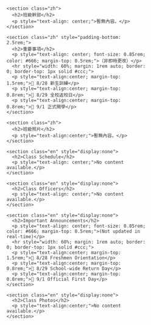 <!-- Full bilingual version with 4-directional parallax background and section animations -->
<html lang="zh-Hant">
<head>
  <meta charset="UTF-8" />
  <meta name="viewport" content="width=device-width, initial-scale=1" />
  <title>DSJH 805 班級網站</title>
  <link href="https://fonts.googleapis.com/css2?family=Noto+Sans+TC:wght@400;700&display=swap" rel="stylesheet" />
  <style>
    * {
      box-sizing: border-box;
      font-family: 'Noto Sans TC', sans-serif;
      margin: 0;
      padding: 0;
      scroll-behavior: smooth;
    }
    body {
      background-image: url('https://images.unsplash.com/photo-1506744038136-46273834b3fb');
      background-size: cover;
      background-attachment: fixed;
      background-repeat: no-repeat;
      background-position: center;
      min-height: 100vh;
      color: #333;
    }
    header, section, footer {
      opacity: 0;
      transform: translateY(50px);
      animation: fadeInUp 0.8s ease forwards;
    }
    header { animation-delay: 0.1s; }
    section:nth-of-type(1) { animation-delay: 0.3s; }
    section:nth-of-type(2) { animation-delay: 0.5s; }
    section:nth-of-type(3) { animation-delay: 0.7s; }
    section:nth-of-type(4) { animation-delay: 0.9s; }
    footer { animation-delay: 1.1s; }

    @keyframes fadeInUp {
      to {
        opacity: 1;
        transform: translateY(0);
      }
    }

    header {
      text-align: center;
      margin: 2rem auto 1rem;
      backdrop-filter: blur(16px) saturate(180%);
      -webkit-backdrop-filter: blur(16px) saturate(180%);
      background-color: rgba(255, 255, 255, 0.3);
      border-radius: 16px;
      border: 1px solid rgba(255, 255, 255, 0.125);
      padding: 1.5rem;
      max-width: 800px;
    }

    main {
      max-width: 1000px;
      margin: 0 auto;
      padding: 1rem;
    }

    section {
      background: rgba(255, 255, 255, 0.85);
      border-radius: 12px;
      padding: 1.5rem;
      box-shadow: 0 4px 10px rgba(0, 0, 0, 0.15);
      margin-bottom: 2rem;
    }

    .schedule-wrapper { overflow-x: auto; }
    table {
      border-collapse: collapse;
      width: 100%;
      min-width: 950px;
    }
    th, td {
      border: 1px solid #999;
      padding: 10px;
      text-align: center;
      white-space: nowrap;
    }
    ul {
      list-style: none;
      padding: 0;
      text-align: center;
    }
    ul li { margin: 0.3rem 0; }
    h2 {
      text-align: left;
      margin-bottom: 1rem;
    }
    footer {
      max-width: 1000px;
      margin: 2rem auto 0;
      text-align: center;
      padding: 1rem;
      background-color: rgba(255, 255, 255, 0.8);
      border-radius: 12px;
      font-size: 0.9rem;
    }
    .lang-switcher {
      margin-top: 1rem;
      padding: 0.5rem 1rem;
      background: rgba(255,255,255,0.8);
      border-radius: 8px;
      cursor: pointer;
      display: inline-block;
    }
  </style>
</head>
<body>
  <header>
    <h1 id="title">DSJH 805 班級網站</h1>
  </header>

  <main>
    <section class="zh">
      <h2>課表</h2>
      <p style="text-align: center;">暫無內容。</p>
    </section>

    <section class="zh">
      <h2>班級幹部</h2>
      <p style="text-align: center;">暫無內容。</p>
    </section>

    <section class="zh" style="padding-bottom: 2.5rem;">
      <h2>重要事項</h2>
      <p style="text-align: center; font-size: 0.85rem; color: #666; margin-top: 0.5rem;">（非即時更改）</p>
      <hr style="width: 60%; margin: 1rem auto; border: 0; border-top: 1px solid #ccc;">
      <p style="text-align:center; margin-top: 1.5rem;">📌 8/28 新生訓練</p>
      <p style="text-align:center; margin-top: 0.8rem;">📌 8/29 全校返校日</p>
      <p style="text-align:center; margin-top: 0.8rem;">📌 9/1 正式開學</p>
    </section>

    <section class="zh">
      <h2>班級照片</h2>
      <p style="text-align:center;">暫無內容。</p>
    </section>

    <section class="en" style="display:none">
      <h2>Class Schedule</h2>
      <p style="text-align: center;">No content available.</p>
    </section>

    <section class="en" style="display:none">
      <h2>Class Officers</h2>
      <p style="text-align: center;">No content available.</p>
    </section>

    <section class="en" style="display:none">
      <h2>Important Announcements</h2>
      <p style="text-align: center; font-size: 0.85rem; color: #666; margin-top: 0.5rem;">(Not updated in real-time)</p>
      <hr style="width: 60%; margin: 1rem auto; border: 0; border-top: 1px solid #ccc;">
      <p style="text-align:center; margin-top: 1.5rem;">📌 8/28 Freshmen Orientation</p>
      <p style="text-align:center; margin-top: 0.8rem;">📌 8/29 School-wide Return Day</p>
      <p style="text-align:center; margin-top: 0.8rem;">📌 9/1 Official First Day</p>
    </section>

    <section class="en" style="display:none">
      <h2>Class Photos</h2>
      <p style="text-align:center;">No content available.</p>
    </section>
  </main>

  <footer>
    <div id="footer-text">此網站為學生自行製作，非東新國中官方製作。</div>
    <div class="lang-switcher" onclick="toggleLang()">切換英文版 / Switch to English</div>
  </footer>

  <script>
    // 背景上下左右滑動視差效果
    document.addEventListener("mousemove", function(e) {
      const xPercent = (e.clientX / window.innerWidth - 0.5) * 2;
      const yPercent = (e.clientY / window.innerHeight - 0.5) * 2;
      document.body.style.backgroundPosition = `${50 + xPercent * 10}% ${50 + yPercent * 10}%`;
    });

    let currentLang = 'zh';
    function toggleLang() {
      const zh = document.querySelectorAll('.zh');
      const en = document.querySelectorAll('.en');
      if (currentLang === 'zh') {
        zh.forEach(e => e.style.display = 'none');
        en.forEach(e => e.style.display = 'block');
        document.getElementById("title").textContent = "DSJH 805 Class Website";
        document.getElementById("footer-text").textContent = "This website is created by students and not officially affiliated with Dongxin Junior High School.";
        currentLang = 'en';
      } else {
        zh.forEach(e => e.style.display = 'block');
        en.forEach(e => e.style.display = 'none');
        document.getElementById("title").textContent = "DSJH 805 班級網站";
        document.getElementById("footer-text").textContent = "此網站為學生自行製作，非東新國中官方製作。";
        currentLang = 'zh';
      }
    }
  </script>
</body>
</html>
